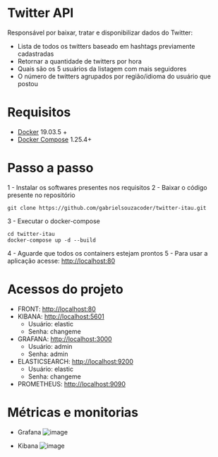 # Twitter API

Responsável por baixar, tratar e disponibilizar dados do Twitter:

- Lista de todos os twitters baseado em hashtags previamente cadastradas
- Retornar a quantidade de twitters por hora
- Quais são os 5 usuários da listagem com mais seguidores
- O número de twitters agrupados por região/idioma do usuário que postou

# Requisitos

- [Docker](https://www.docker.com/products/docker-desktop) 19.03.5 +
- [Docker Compose](https://docs.docker.com/compose/install/) 1.25.4+

# Passo a passo

1 - Instalar os softwares presentes nos requisitos
2 - Baixar o código presente no repositório

```
git clone https://github.com/gabrielsouzacoder/twitter-itau.git
```

3 - Executar o docker-compose

```
cd twitter-itau
docker-compose up -d --build
```

4 - Aguarde que todos os containers estejam prontos
5 - Para usar a aplicação acesse: [http://localhost:80](http://localhost)

# Acessos do projeto

- FRONT: [http://localhost:80](http://localhost)
- KIBANA: [http://localhost:5601](http://localhost:5601/)
  - Usuário: elastic
  - Senha: changeme
- GRAFANA: [http://localhost:3000](http://localhost:3000/)
  - Usuário: admin
  - Senha: admin
- ELASTICSEARCH: [http://localhost:9200](http://localhost:9200/)
  - Usuário: elastic
  - Senha: changeme
- PROMETHEUS: [http://localhost:9090](http://localhost:9090/)

# Métricas e monitorias

- Grafana
  ![image](https://user-images.githubusercontent.com/9288359/75583086-b68d9300-5a4b-11ea-901c-19ededf389b3.png)

- Kibana
  ![image](https://user-images.githubusercontent.com/9288359/75583176-e6d53180-5a4b-11ea-9a5e-bbfb76ced7f1.png)
